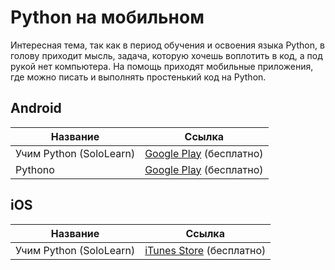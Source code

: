 # Python на мобильном

Интересная тема, так как в период обучения и освоения языка Python, в голову приходит мысль, задача, которую хочешь воплотить в код, а под рукой нет компьютера. На помощь приходят мобильные приложения, где можно писать и выполнять простенький код на Python.

## **Android**

| Название                | Ссылка                                                                                               |
| ----------------------- | ---------------------------------------------------------------------------------------------------- |
| Учим Python (SoloLearn) | [Google Play](https://play.google.com/store/apps/details?id=com.sololearn.python\&hl=ru) (бесплатно) |
| Pythono                 | [Google Play](https://play.google.com/store/apps/details?id=ru.pythono.pythono) (бесплатно)          |

## **iOS**

| Название                | Ссылка                                                                                                       |
| ----------------------- | ------------------------------------------------------------------------------------------------------------ |
| Учим Python (SoloLearn) | [iTunes Store](https://itunes.apple.com/ru/app/%D1%83%D1%87%D0%B8%D0%BC-python/id953972812?mt=8) (бесплатно) |

